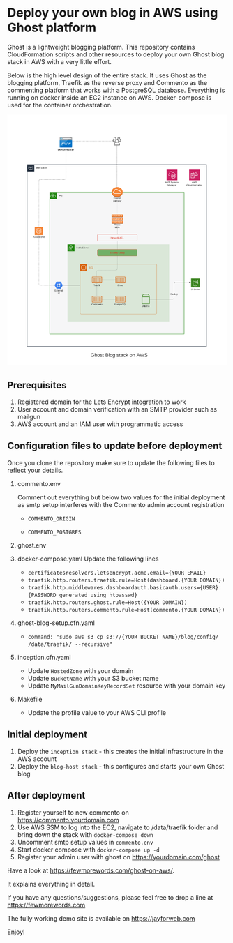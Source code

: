 # Deploy your own blog in AWS using Ghost platform

Ghost is a lightweight blogging platform. This repository contains CloudFormation scripts and other resources 
to deploy your own Ghost blog stack in AWS with a very little effort. 

Below is the high level design of the entire stack. It uses Ghost as the blogging platform, Traefik as the reverse proxy
and Commento as the commenting platform that works with a PostgreSQL database. Everything is running on docker inside an
EC2 instance on AWS. Docker-compose is used for the container orchestration.

![blog-design](diagrams/aws-ghost-hosting.png)

## Prerequisites
1. Registered domain for the Lets Encrypt integration to work
2. User account and domain verification with an SMTP provider such as mailgun
3. AWS account and an IAM user with programmatic access

## Configuration files to update before deployment
Once you clone the repository make sure to update the following files to reflect your details.

1. commento.env

   Comment out everything but below two values for the initial deployment as smtp setup 
   interferes with the Commento admin account registration
   
   * `COMMENTO_ORIGIN`
   
   * `COMMENTO_POSTGRES`

2. ghost.env
3. docker-compose.yaml
   Update the following lines
    
   * `certificatesresolvers.letsencrypt.acme.email={YOUR EMAIL}`
   * `traefik.http.routers.traefik.rule=Host(dashboard.{YOUR DOMAIN})`
   * `traefik.http.middlewares.dashboardauth.basicauth.users={USER}:{PASSWORD generated using htpasswd}`
   * `traefik.http.routers.ghost.rule=Host({YOUR DOMAIN})`
   * `traefik.http.routers.commento.rule=Host(commento.{YOUR DOMAIN})`

4. ghost-blog-setup.cfn.yaml

   * `command: "sudo aws s3 cp s3://{YOUR BUCKET NAME}/blog/config/ /data/traefik/ --recursive"`

5. inception.cfn.yaml
   
   * Update `HostedZone` with your domain
   * Update `BucketName` with your S3 bucket name
   * Update `MyMailGunDomainKeyRecordSet` resource with your domain key

6. Makefile
   
   * Update the profile value to your AWS CLI profile


## Initial deployment
1. Deploy the `inception stack` - this creates the initial infrastructure in the AWS account
2. Deploy the `blog-host stack` - this configures and starts your own Ghost blog

## After deployment
1. Register yourself to new commento on https://commento.yourdomain.com
2. Use AWS SSM to log into the EC2, navigate to /data/traefik folder and bring down the stack with `docker-compose down`
3. Uncomment smtp setup values in `commento.env`
4. Start docker compose with `docker-compose up -d`
5. Register your admin user with ghost on https://yourdomain.com/ghost


Have a look at https://fewmorewords.com/ghost-on-aws/. 


It explains everything in detail.

If you have any questions/suggestions, please feel free to drop a line at https://fewmorewords.com

The fully working demo site is available on https://jayforweb.com

Enjoy!
